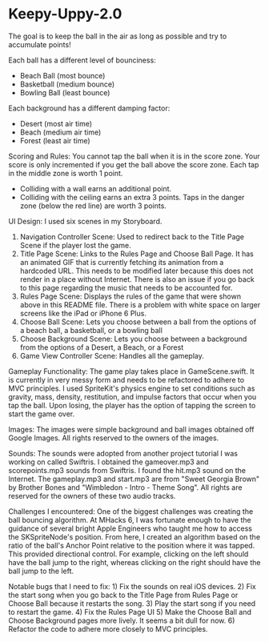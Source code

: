 # Keepy-Uppy-2.0
The goal is to keep the ball in the air as long as possible and try to 
accumulate points!

Each ball has a different level of bounciness:
- Beach Ball (most bounce)
- Basketball (medium bounce)
- Bowling Ball (least bounce)

Each background has a different damping factor:
- Desert (most air time)
- Beach (medium air time)
- Forest (least air time)

Scoring and Rules: You cannot tap the ball when it is in the score zone.
Your score is only incremented if you get the ball above the score zone.
Each tap in the middle zone is worth 1 point.
- Colliding with a wall earns an additional point.
- Colliding with the ceiling earns an extra 3 points.
Taps in the danger zone (below the red line) are worth 3 points.

UI Design: I used six scenes in my Storyboard. 
1) Navigation Controller Scene: Used to redirect back to the Title Page Scene 
if the player lost the game.
2) Title Page Scene: Links to the Rules Page and Choose Ball Page. It has an 
animated GIF that is currently fetching its animation from a hardcoded URL. 
This needs to be modified later because this does not render in a place without
Internet. There is also an issue if you go back to this page regarding the 
music that needs to be accounted for.
3) Rules Page Scene: Displays the rules of the game that were shown above in
this README file. There is a problem with white space on larger screens like
the iPad or iPhone 6 Plus.
4) Choose Ball Scene: Lets you choose between a ball from the options of a 
beach ball, a basketball, or a bowling ball
5) Choose Background Scene: Lets you choose between a background from the 
options of a Desert, a Beach, or a Forest
6) Game View Controller Scene: Handles all the gameplay.

Gameplay Functionality: The game play takes place in GameScene.swift. It is 
currently in very messy form and needs to be refactored to adhere to MVC 
principles. I used SpriteKit's physics engine to set conditions such as
gravity, mass, density, restitution, and impulse factors that occur when you
tap the ball. Upon losing, the player has the option of tapping the screen to
start the game over.

Images: The images were simple background and ball images obtained off Google 
Images. All rights reserved to the owners of the images.

Sounds: The sounds were adopted from another project tutorial I was working on
called Swiftris. I obtained the gameover.mp3 and scorepoints.mp3 sounds from 
Swiftris. I found the hit.mp3 sound on the Internet. The gameplay.mp3 and 
start.mp3 are from "Sweet Georgia Brown" by Brother Bones and "Wimbledon - 
Intro - Theme Song". All rights are reserved for the owners of these two audio
tracks.

Challenges I encountered: One of the biggest challenges was creating the ball
bouncing algorithm. At MHacks 6, I was fortunate enough to have the guidance
of several bright Apple Engineers who taught me how to access the 
SKSpriteNode's position. From here, I created an algorithm based on the ratio
of the ball's Anchor Point relative to the position where it was tapped. This
provided directional control. For example, clicking on the left should have the
ball jump to the right, whereas clicking on the right should have the ball jump
to the left.

Notable bugs that I need to fix: 1) Fix the sounds on real iOS devices.
2) Fix the start song when you go back to the Title Page from Rules Page or
Choose Ball because it restarts the song.
3) Play the start song if you need to restart the game.
4) Fix the Rules Page UI
5) Make the Choose Ball and Choose Background pages more lively. It seems a bit
dull for now.
6) Refactor the code to adhere more closely to MVC principles.